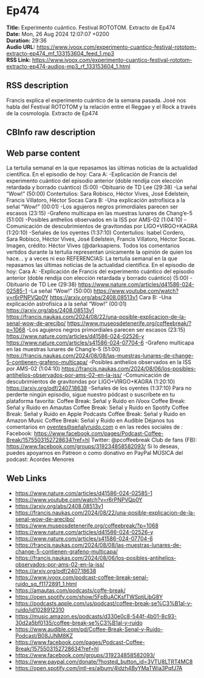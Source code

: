 # Ep474  
**Title:** Experimento cuántico. Festival ROTOTOM. Extracto de Ep474  
**Date:** Mon, 26 Aug 2024 12:07:07 +0200  
**Duration:** 29:36  
**Audio URL:** https://www.ivoox.com/experimento-cuantico-festival-rototom-extracto-ep474_mf_133153604_feed_1.mp3  
**RSS Link:** https://www.ivoox.com/experimento-cuantico-festival-rototom-extracto-ep474-audios-mp3_rf_133153604_1.html  

## RSS description
Francis explica el experimento cuántico de la semana pasada. José nos habla del Festival ROTOTOM y la relación entre el Reggae y el Rock a través de la cosmología. Extracto de Ep474

## CBInfo raw description


## Web parse content
La tertulia semanal en la que repasamos las últimas noticias de la actualidad científica. En el episodio de hoy: Cara A: -Explicación de Francis del experimento cuántico del episodio anterior (doble rendija con elección retardada y borrado cuántico) (5:00) -Obituario de TD Lee (29:38) -La señal “Wow!” (50:00) Contertulios: Sara Robisco, Héctor Vives, José Edelstein, Francis Villatoro, Héctor Socas Cara B: -Una explicación astrofísica a la señal “Wow!” (00:01) -Los agujeros negros primordiales parecen ser escasos (23:15) -Grafeno multicapa en las muestras lunares de Chang’e-5 (51:00) -Posibles anthelios observados en la ISS por AMS-02 (1:04:10) -Comunicación de descubrimientos de gravitondas por LIGO+VIRGO+KAGRA (1:20:10) -Señales de los oyentes (1:37:10) Contertulios: Isabel Cordero, Sara Robisco, Héctor Vives, José Edelstein, Francis Villatoro, Héctor Socas. Imagen, crédito: Héctor Vives (@darksapiens. Todos los comentarios vertidos durante la tertulia representan únicamente la opinión de quien los hace… y a veces ni eso REFERENCIAS: La tertulia semanal en la que repasamos las últimas noticias de la actualidad científica. En el episodio de hoy: Cara A: -Explicación de Francis del experimento cuántico del episodio anterior (doble rendija con elección retardada y borrado cuántico) (5:00) -Obituario de TD Lee (29:38) https://www.nature.com/articles/d41586-024-02585-1 -La señal “Wow!” (50:00) https://www.youtube.com/watch?v=r6rPNPVQp0Y https://arxiv.org/abs/2408.08513v1 Cara B: -Una explicación astrofísica a la señal “Wow!” (00:01) https://arxiv.org/abs/2408.08513v1 https://francis.naukas.com/2024/08/22/una-posible-explicacion-de-la-senal-wow-de-arecibo/ https://www.museosdetenerife.org/coffeebreak/?p=1068 -Los agujeros negros primordiales parecen ser escasos (23:15) https://www.nature.com/articles/d41586-024-02526-y https://www.nature.com/articles/s41586-024-07704-6 -Grafeno multicapa en las muestras lunares de Chang’e-5 (51:00) https://francis.naukas.com/2024/08/08/las-muestras-lunares-de-change-5-contienen-grafeno-multicapa/ -Posibles anthelios observados en la ISS por AMS-02 (1:04:10) https://francis.naukas.com/2024/08/06/los-posibles-antihelios-observados-por-ams-02-en-la-iss/ -Comunicación de descubrimientos de gravitondas por LIGO+VIRGO+KAGRA (1:20:10) https://arxiv.org/pdf/2407.18638 -Señales de los oyentes (1:37:10) Para no perderte ningún episodio, sigue nuestro pódcast o suscríbete en tu plataforma favorita: Coffee Break: Señal y Ruido en iVoox Coffee Break: Señal y Ruido en Amautas Coffee Break: Señal y Ruido en Spotify Coffee Break: Señal y Ruido en Apple Podcasts Coffee Break: Señal y Ruido en Amazon Music Coffee Break: Señal y Ruido en Audible Déjanos tus comentarios en oyentes@señalyruido.com o en las redes sociales de : Facebook: https://www.facebook.com/pages/Podcast-Coffee-Break/1575503152728634?ref=hl Twitter: @pcoffeebreak Club de fans (FB): https://www.facebook.com/groups/319234858582093/ Si lo deseas, puedes apoyarnos en Patreon o como donativo en PayPal MÚSICA del podcast: Acordes Menores

## Web Links
- https://www.nature.com/articles/d41586-024-02585-1
- https://www.youtube.com/watch?v=r6rPNPVQp0Y
- https://arxiv.org/abs/2408.08513v1
- https://francis.naukas.com/2024/08/22/una-posible-explicacion-de-la-senal-wow-de-arecibo/
- https://www.museosdetenerife.org/coffeebreak/?p=1068
- https://www.nature.com/articles/d41586-024-02526-y
- https://www.nature.com/articles/s41586-024-07704-6
- https://francis.naukas.com/2024/08/08/las-muestras-lunares-de-change-5-contienen-grafeno-multicapa/
- https://francis.naukas.com/2024/08/06/los-posibles-antihelios-observados-por-ams-02-en-la-iss/
- https://arxiv.org/pdf/2407.18638
- https://www.ivoox.com/podcast-coffee-break-senal-ruido_sq_f1172891_1.html
- https://amautas.com/podcasts/coffe-break/
- https://open.spotify.com/show/5FpBuACKsfTWSptjLjbG8Y
- https://podcasts.apple.com/us/podcast/coffee-break-se%C3%B1al-y-ruido/id1028912310
- https://music.amazon.es/podcasts/d330e0c8-544f-4b01-8c93-30d2a5bf0135/coffee-break-se%C3%B1al-y-ruido
- https://www.audible.com/pd/Coffee-Break-Senal-y-Ruido-Podcast/B08JJNM8KZ
- https://www.facebook.com/pages/Podcast-Coffee-Break/1575503152728634?ref=hl
- https://www.facebook.com/groups/319234858582093/
- https://www.paypal.com/donate/?hosted_button_id=3VTU8LTRT4MC8
- https://open.spotify.com/intl-es/album/4ldzh4ByYMaTWia3PqfJ7A